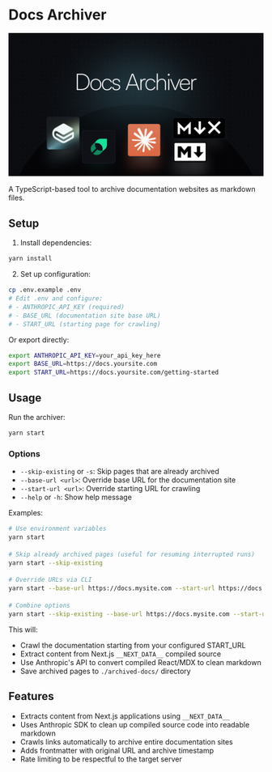 # Docs Archiver

![Docs Archiver](./.github/cover.jpg)

A TypeScript-based tool to archive documentation websites as markdown files.

## Setup

1. Install dependencies:
```bash
yarn install
```

2. Set up configuration:
```bash
cp .env.example .env
# Edit .env and configure:
# - ANTHROPIC_API_KEY (required)
# - BASE_URL (documentation site base URL)
# - START_URL (starting page for crawling)
```

Or export directly:
```bash
export ANTHROPIC_API_KEY=your_api_key_here
export BASE_URL=https://docs.yoursite.com
export START_URL=https://docs.yoursite.com/getting-started
```

## Usage

Run the archiver:
```bash
yarn start
```

### Options

- `--skip-existing` or `-s`: Skip pages that are already archived
- `--base-url <url>`: Override base URL for the documentation site
- `--start-url <url>`: Override starting URL for crawling  
- `--help` or `-h`: Show help message

Examples:
```bash
# Use environment variables
yarn start

# Skip already archived pages (useful for resuming interrupted runs)
yarn start --skip-existing

# Override URLs via CLI
yarn start --base-url https://docs.mysite.com --start-url https://docs.mysite.com/intro

# Combine options
yarn start --skip-existing --base-url https://docs.mysite.com --start-url https://docs.mysite.com/intro
```

This will:
- Crawl the documentation starting from your configured START_URL
- Extract content from Next.js `__NEXT_DATA__` compiled source
- Use Anthropic's API to convert compiled React/MDX to clean markdown
- Save archived pages to `./archived-docs/` directory

## Features

- Extracts content from Next.js applications using `__NEXT_DATA__`
- Uses Anthropic SDK to clean up compiled source code into readable markdown
- Crawls links automatically to archive entire documentation sites
- Adds frontmatter with original URL and archive timestamp
- Rate limiting to be respectful to the target server

